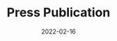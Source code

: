 ---
layout: external
redirect_url: http://a11yperth.com/events/perth-web-accessibility-camp-2022.php
title:  Press Publication
description: On 22 February 2022, Mariana will give a talk titled 'Accessibility through Sound Design; an introduction to Enhanced Audio Description' at the Perth Web Accessibility Camp 2022 event.
date:   2022-02-16
image:  '/images/2022-02-22-press-perth-web-accessibility-camp-2022.jpg'
image-alt: 'Event logo.'
tags:   [press]
---